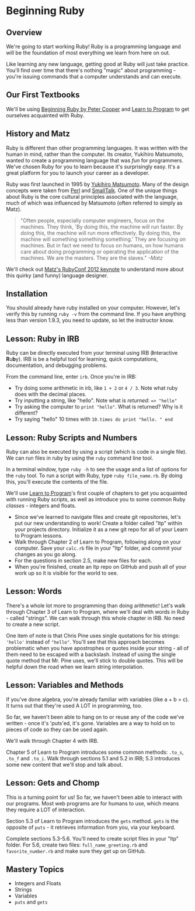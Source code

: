 # Beginning Ruby

## Overview
We're going to start working Ruby! Ruby is a programming language and will be the foundation of most everything we learn from here on out. 

Like learning any new language, getting good at Ruby will just take practice. You'll find over time that there's nothing "magic" about programming - you're issuing commands that a computer understands and can execute. 

## Our First Textbooks
We'll be using [Beginning Ruby by Peter Cooper](http://beginningruby.org/) and [Learn to Program](http://pine.fm/LearnToProgram/) to get ourselves acquainted with Ruby. 

## History and Matz
Ruby is different than other programming languages. It was written with the human in mind, rather than the computer. Its creator, Yukihiro Matsumoto, wanted to create a programming language that was *fun* for programmers. We've chosen Ruby for you to learn because it's surprisingly easy. It's a great platform for you to launch your career as a developer. 

Ruby was first launched in 1995 by [Yukihiro Matsumoto](http://en.wikipedia.org/wiki/Yukihiro_Matsumoto "Yukihiro Matsumoto - Wikipedia, the free encyclopedia"). Many of the design concepts were taken from [Perl](http://en.wikipedia.org/wiki/Perl) and [SmallTalk](http://en.wikipedia.org/wiki/Smalltalk). One of the unique things about Ruby is the core cultural principles associated with the language, much of which was influenced by Matsumoto (often referred to simply as Matz). 

>"Often people, especially computer engineers, focus on the machines. They think, 'By doing this, the machine will run faster. By doing this, the machine will run more effectively. By doing this, the machine will something something something.' They are focusing on machines. But in fact we need to focus on humans, on how humans care about doing programming or operating the application of the machines. We are the masters. They are the slaves." *-Matz*

We'll check out [Matz's RubyConf 2012 keynote](http://www.youtube.com/watch?v=hgs_fVfsduA) to understand more about this quirky (and funny) language designer. 

## Installation
You should already have ruby installed on your computer. However, let's verify this by running `ruby -v` from the command line. If you have anything less than version 1.9.3, you need to update, so let the instructor know. 

## Lesson: Ruby in IRB
Ruby can be directly executed from your terminal using IRB (**I**nteractive **R**u**b**y). IRB is be a helpful tool for learning, quick computations, documentation, and debugging problems.

From the command line, enter `irb`. Once you're in IRB:

* Try doing some arithmetic in irb, like `1 + 2` or `4 / 3`. Note what ruby does with the decimal places.
* Try inputting a string, like "hello". Note what is *returned*: `=> "hello"`
* Try asking the computer to `print "hello"`. What is returned? Why is it different?
* Try saying "hello" 10 times with `10.times do print "hello. " end`

## Lesson: Ruby Scripts and Numbers
Ruby can also be executed by using a script (which is code in a single file). We can run files in ruby by using the `ruby` command line tool. 

In a terminal window, type `ruby -h` to see the usage and a list of options for the `ruby` tool. To run a script with Ruby, type `ruby file_name.rb`. By doing this, you'll  execute the contents of the file.

We'll use [Learn to Program](http://pine.fm/LearnToProgram/)'s first couple of chapters to get you acquainted with running Ruby scripts, as well as introduce you to some common Ruby *classes* - integers and floats.  

* Since we've learned to navigate files and create git repositories, let's put our new understanding to work! Create a folder called "ltp" within your projects directory. Initialize it as a new git repo for all of your Learn to Program lessons. 
* Walk through Chapter 2 of Learn to Program, following along on your computer. Save your `calc.rb` file in your "ltp" folder, and commit your changes as you go along. 
* For the questions in section 2.5, make new files for each. 
* When you're finished, create an ltp repo on GitHub and push all of your work up so it is visible for the world to see.

## Lesson: Words
There's a whole lot more to programming than doing arithmetic! Let's walk through Chapter 3 of Learn to Program, where we'll deal with words in Ruby - called "strings". We can walk through this whole chapter in IRB. No need to create a new script.

One item of note is that Chris Pine uses single quotations for his strings: `'hello'` instead of `"hello"`. You'll see that this approach becomes problematic when you have apostrophes or quotes inside your string - all of them need to be escaped with a backslash. Instead of using the single quote method that Mr. Pine uses, we'll stick to double quotes. This will be helpful down the road when we learn string interpolation. 

## Lesson: Variables and Methods
If you've done algebra, you're already familiar with variables (like a + b = c). It turns out that they're used A LOT in programming, too.

So far, we haven't been able to hang on to or reuse any of the code we've written - once it's 'puts'ed, it's gone. Variables are a way to hold on to pieces of code so they can be used again.

We'll walk through Chapter 4 with IRB. 

Chapter 5 of Learn to Program introduces some common methods: `.to_s`, `.to_f` and `.to_i`. Walk through sections 5.1 and 5.2 in IRB; 5.3 introduces some new content that we'll stop and talk about.

## Lesson: Gets and Chomp
This is a turning point for us! So far, we haven't been able to interact with our programs. Most web programs are for humans to use, which means they require a LOT of interaction. 

Section 5.3 of Learn to Program introduces the `gets` method. `gets` is the opposite of `puts` - it retrieves information from you, via your keyboard. 

Complete sections 5.3-5.6. You'll need to create script files in your "ltp" folder. For 5.6, create two files: `full_name_greeting.rb` and `favorite_number.rb` and make sure they get up on GitHub.

## Mastery Topics  
* Integers and Floats
* Strings
* Variables
* `puts` and `gets`

<!-- ## Ruby Structure
Understanding the core concepts of programming languages can be the most challenging part. We will spend a good deal of time learning the fundamental ideas and structure that surround the most basic ruby usage. Programming languages can be quite difficult to grasp, not because they over overly complex, but because they are abstract ideas. If we can understand how ruby works we can certainly be more effective in writing ruby code. 

TODO: Ruby Structure Lecture Outline  

- Object Orientation: What is an object?
- Classes
- Instances
- Class Methods
- Instance Methods
- Inheritance
- State -->
